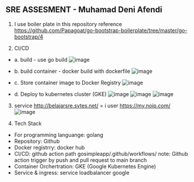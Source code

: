 ## SRE ASSESMENT - Muhamad Deni Afendi

1. I use boiler plate in this repository reference https://github.com/Papagoat/go-bootstrap-boilerplate/tree/master/go-bootstrap/4

2. CI/CD 
- a. build - use go build
![image](https://user-images.githubusercontent.com/80587939/172310577-f100c362-ba79-402e-8024-28006d2532d1.png)

- b. build container - docker build with dockerfile
![image](https://user-images.githubusercontent.com/80587939/172314214-f10c10b5-2c0f-42a4-9939-0c158facd7b8.png)

- c. Store container image to Docker Registry
![image](https://user-images.githubusercontent.com/80587939/172310105-5563ba7b-aa17-41f6-b64b-037bf4ed6efc.png)

- d. Deploy to kubernetes cluster (GKE)
![image](https://user-images.githubusercontent.com/80587939/172313602-d2019691-ae3a-4f0f-b08f-fd8d9ab1a3dc.png)
![image](https://user-images.githubusercontent.com/80587939/172313746-2121abfe-ac36-4fbf-8c19-062275542288.png)
![image](https://user-images.githubusercontent.com/80587939/172314015-572f7d81-c556-4d1f-b056-22e402ce0d94.png)

3. service http://belajarsre.sytes.net/ = i user https://my.noip.com/
![image](https://user-images.githubusercontent.com/80587939/172311106-77cfa32f-b9a9-4320-8a31-5cc0c29976eb.png)

4. Tech Stack 
- For programming languange: golang
- Repository: Github
- Docker registrry: docker hub
- CI/CD: github action path gosimpleapp/.github/workflows/
  note: Github action trigger by push and pull request to main branch
- Container Orchertration: GKE (Google Kubernetes Engine)
- Service & ingress: service loadbalancer google


